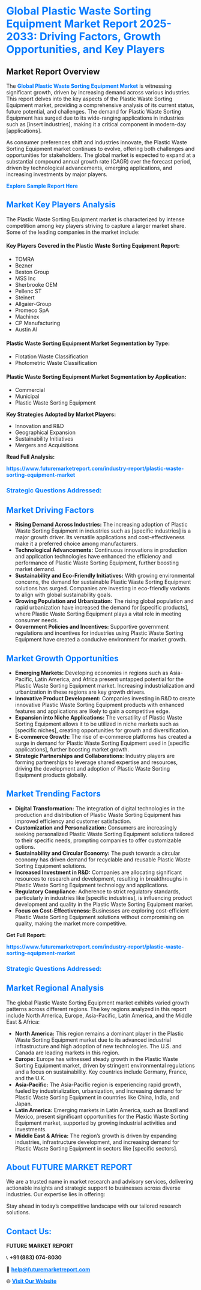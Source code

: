 <h1 style="color: #007BFF;">Global Plastic Waste Sorting Equipment Market Report 2025-2033: Driving Factors, Growth Opportunities, and Key Players</h1>

<section id="overview">
<h2>Market Report Overview</h2>
<p>The <a href="https://www.futuremarketreport.com/industry-report/plastic-waste-sorting-equipment-market" style="color: #007BFF; text-decoration: none;"><strong>Global Plastic Waste Sorting Equipment Market</strong></a> is witnessing significant growth, driven by increasing demand across various industries. This report delves into the key aspects of the Plastic Waste Sorting Equipment market, providing a comprehensive analysis of its current status, future potential, and challenges. The demand for Plastic Waste Sorting Equipment has surged due to its wide-ranging applications in industries such as [insert industries], making it a critical component in modern-day [applications].</p>
<p>As consumer preferences shift and industries innovate, the Plastic Waste Sorting Equipment market continues to evolve, offering both challenges and opportunities for stakeholders. The global market is expected to expand at a substantial compound annual growth rate (CAGR) over the forecast period, driven by technological advancements, emerging applications, and increasing investments by major players.</p>
</section>

<section id="overview">
<p><a href="https://www.futuremarketreport.com/request-sample/reportId=124651" style="color: #007BFF; text-decoration: none;"><strong>Explore Sample Report Here</strong></a></p>
</section>

<section id="key-players">
<h2 style="color: #007BFF;">Market Key Players Analysis</h2>
<p>The Plastic Waste Sorting Equipment market is characterized by intense competition among key players striving to capture a larger market share. Some of the leading companies in the market include:</p>
<h4>Key Players Covered in the Plastic Waste Sorting Equipment Report:</h4>
<ul><li>TOMRA</li><li>Bezner</li><li>Beston Group</li><li>MSS Inc</li><li>Sherbrooke OEM</li><li>Pellenc ST</li><li>Steinert</li><li>Allgaier-Group</li><li>Promeco SpA</li><li>Machinex</li><li>CP Manufacturing</li><li>Austin AI</li></ul>
<h4>Plastic Waste Sorting Equipment Market Segmentation by Type:</h4>
<ul><li>Flotation Waste Classification</li><li>Photometric Waste Classification</li></ul>

<h4>Plastic Waste Sorting Equipment Market Segmentation by Application:</h4>
<ul><li>Commercial</li><li>Municipal</li><li>Plastic Waste Sorting Equipment</li></ul>
<p><strong>Key Strategies Adopted by Market Players:</strong></p>
<ul>
<li>Innovation and R&D</li>
<li>Geographical Expansion</li>
<li>Sustainability Initiatives</li>
<li>Mergers and Acquisitions</li>
</ul>
</section>

<section>
<p><strong>Read Full Analysis: </strong></p><a href="https://www.futuremarketreport.com/industry-report/plastic-waste-sorting-equipment-market" style="color: #007BFF; text-decoration: none;"><strong>https://www.futuremarketreport.com/industry-report/plastic-waste-sorting-equipment-market</strong></a>
<h3 style="color: #007BFF;">Strategic Questions Addressed:</h3>
</section>

<section id="driving-factors">
<h2 style="color: #007BFF;">Market Driving Factors</h2>
<ul>
<li><strong>Rising Demand Across Industries:</strong> The increasing adoption of Plastic Waste Sorting Equipment in industries such as [specific industries] is a major growth driver. Its versatile applications and cost-effectiveness make it a preferred choice among manufacturers.</li>
<li><strong>Technological Advancements:</strong> Continuous innovations in production and application technologies have enhanced the efficiency and performance of Plastic Waste Sorting Equipment, further boosting market demand.</li>
<li><strong>Sustainability and Eco-Friendly Initiatives:</strong> With growing environmental concerns, the demand for sustainable Plastic Waste Sorting Equipment solutions has surged. Companies are investing in eco-friendly variants to align with global sustainability goals.</li>
<li><strong>Growing Population and Urbanization:</strong> The rising global population and rapid urbanization have increased the demand for [specific products], where Plastic Waste Sorting Equipment plays a vital role in meeting consumer needs.</li>
<li><strong>Government Policies and Incentives:</strong> Supportive government regulations and incentives for industries using Plastic Waste Sorting Equipment have created a conducive environment for market growth.</li>
</ul>
</section>

<section id="growth-opportunities">
<h2 style="color: #007BFF;">Market Growth Opportunities</h2>
<ul>
<li><strong>Emerging Markets:</strong> Developing economies in regions such as Asia-Pacific, Latin America, and Africa present untapped potential for the Plastic Waste Sorting Equipment market. Increasing industrialization and urbanization in these regions are key growth drivers.</li>
<li><strong>Innovative Product Development:</strong> Companies investing in R&D to create innovative Plastic Waste Sorting Equipment products with enhanced features and applications are likely to gain a competitive edge.</li>
<li><strong>Expansion into Niche Applications:</strong> The versatility of Plastic Waste Sorting Equipment allows it to be utilized in niche markets such as [specific niches], creating opportunities for growth and diversification.</li>
<li><strong>E-commerce Growth:</strong> The rise of e-commerce platforms has created a surge in demand for Plastic Waste Sorting Equipment used in [specific applications], further boosting market growth.</li>
<li><strong>Strategic Partnerships and Collaborations:</strong> Industry players are forming partnerships to leverage shared expertise and resources, driving the development and adoption of Plastic Waste Sorting Equipment products globally.</li>
</ul>
</section>

<section id="trending-factors">
<h2 style="color: #007BFF;">Market Trending Factors</h2>
<ul>
<li><strong>Digital Transformation:</strong> The integration of digital technologies in the production and distribution of Plastic Waste Sorting Equipment has improved efficiency and customer satisfaction.</li>
<li><strong>Customization and Personalization:</strong> Consumers are increasingly seeking personalized Plastic Waste Sorting Equipment solutions tailored to their specific needs, prompting companies to offer customizable options.</li>
<li><strong>Sustainability and Circular Economy:</strong> The push towards a circular economy has driven demand for recyclable and reusable Plastic Waste Sorting Equipment solutions.</li>
<li><strong>Increased Investment in R&D:</strong> Companies are allocating significant resources to research and development, resulting in breakthroughs in Plastic Waste Sorting Equipment technology and applications.</li>
<li><strong>Regulatory Compliance:</strong> Adherence to strict regulatory standards, particularly in industries like [specific industries], is influencing product development and quality in the Plastic Waste Sorting Equipment market.</li>
<li><strong>Focus on Cost-Effectiveness:</strong> Businesses are exploring cost-efficient Plastic Waste Sorting Equipment solutions without compromising on quality, making the market more competitive.</li>
</ul>
</section>

<section>
<p><strong>Get Full Report: </strong></p><a href="https://www.futuremarketreport.com/industry-report/plastic-waste-sorting-equipment-market" style="color: #007BFF; text-decoration: none;"><strong>https://www.futuremarketreport.com/industry-report/plastic-waste-sorting-equipment-market</strong></a>
<h3 style="color: #007BFF;">Strategic Questions Addressed:</h3>
</section>


<section id="regional-analysis">
<h2 style="color: #007BFF;">Market Regional Analysis</h2>
<p>The global Plastic Waste Sorting Equipment market exhibits varied growth patterns across different regions. The key regions analyzed in this report include North America, Europe, Asia-Pacific, Latin America, and the Middle East & Africa:</p>
<ul>
<li><strong>North America:</strong> This region remains a dominant player in the Plastic Waste Sorting Equipment market due to its advanced industrial infrastructure and high adoption of new technologies. The U.S. and Canada are leading markets in this region.</li>
<li><strong>Europe:</strong> Europe has witnessed steady growth in the Plastic Waste Sorting Equipment market, driven by stringent environmental regulations and a focus on sustainability. Key countries include Germany, France, and the U.K.</li>
<li><strong>Asia-Pacific:</strong> The Asia-Pacific region is experiencing rapid growth, fueled by industrialization, urbanization, and increasing demand for Plastic Waste Sorting Equipment in countries like China, India, and Japan.</li>
<li><strong>Latin America:</strong> Emerging markets in Latin America, such as Brazil and Mexico, present significant opportunities for the Plastic Waste Sorting Equipment market, supported by growing industrial activities and investments.</li>
<li><strong>Middle East & Africa:</strong> The region’s growth is driven by expanding industries, infrastructure development, and increasing demand for Plastic Waste Sorting Equipment in sectors like [specific sectors].</li>
</ul>
</section>

<footer>
<h2 style="color: #007BFF;">About FUTURE MARKET REPORT</h2>
<p>We are a trusted name in market research and advisory services, delivering actionable insights and strategic support to businesses across diverse industries. Our expertise lies in offering:</p>

<p>Stay ahead in today’s competitive landscape with our tailored research solutions.</p>

<h2 style="color: #007BFF;">Contact Us:</h2>
<p><strong>FUTURE MARKET REPORT</strong></p>
<p>📞 <strong>+91 (883) 074-8030</strong></p>
<p>📧 <strong><a href="mailto:help@futuremarketreport.com" style="color: #007BFF;">help@futuremarketreport.com</a></strong></p>
<p>🌐 <strong><a href="https://www.futuremarketreport.com/" style="color: #007BFF;">Visit Our Website</a></strong></p>
</footer>